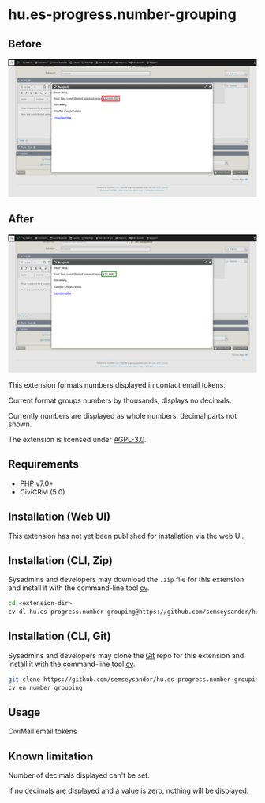 # hu.es-progress.number-grouping

## Before
![Screenshot before](images/before.png)
## After
![Screenshot after](images/after.png)

This extension formats numbers displayed in contact email tokens.

Current format groups numbers by thousands, displays no decimals.

Currently numbers are displayed as whole numbers, decimal parts not shown.

The extension is licensed under [AGPL-3.0](LICENSE.txt).

## Requirements

* PHP v7.0+
* CiviCRM (5.0)

## Installation (Web UI)

This extension has not yet been published for installation via the web UI.

## Installation (CLI, Zip)

Sysadmins and developers may download the `.zip` file for this extension and
install it with the command-line tool [cv](https://github.com/civicrm/cv).

```bash
cd <extension-dir>
cv dl hu.es-progress.number-grouping@https://github.com/semseysandor/hu.es-progress.number-grouping/archive/master.zip
```

## Installation (CLI, Git)

Sysadmins and developers may clone the [Git](https://en.wikipedia.org/wiki/Git) repo for this extension and
install it with the command-line tool [cv](https://github.com/civicrm/cv).

```bash
git clone https://github.com/semseysandor/hu.es-progress.number-grouping.git
cv en number_grouping
```

## Usage

CiviMail email tokens

## Known limitation

Number of decimals displayed can't be set.

If no decimals are displayed and a value is zero, nothing will be displayed.
